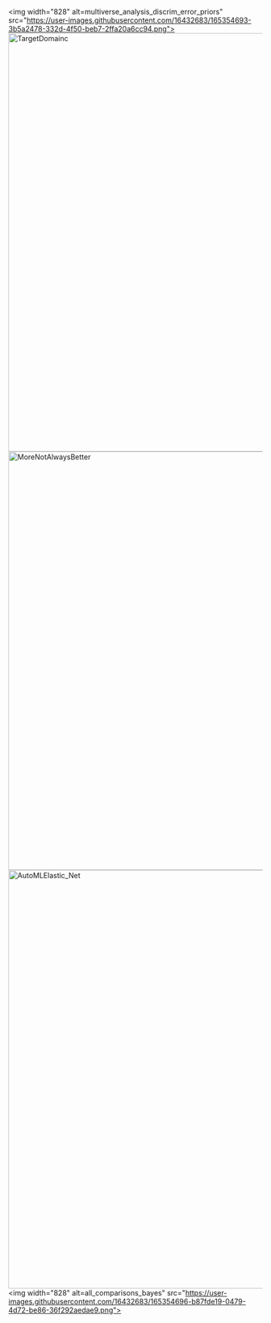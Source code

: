 
<img width="828" alt=multiverse_analysis_discrim_error_priors" src="https://user-images.githubusercontent.com/16432683/165354693-3b5a2478-332d-4f50-beb7-2ffa20a6cc94.png">
<img width="828" alt="TargetDomainc" src="https://user-images.githubusercontent.com/16432683/165351251-bb57398b-0362-4b1a-a4e4-5a94125cd702.png">
<img width="828" alt="MoreNotAlwaysBetter" src="https://user-images.githubusercontent.com/16432683/165352760-e0f0e026-349d-4d0d-ae53-4b717587052a.png">
<img width="828" alt="AutoMLElastic_Net" src="https://user-images.githubusercontent.com/16432683/165354692-e728ccf7-de45-4f89-b48d-98f61cf87fa6.png">
<img width="828" alt=all_comparisons_bayes" src="https://user-images.githubusercontent.com/16432683/165354696-b87fde19-0479-4d72-be86-36f292aedae9.png">
